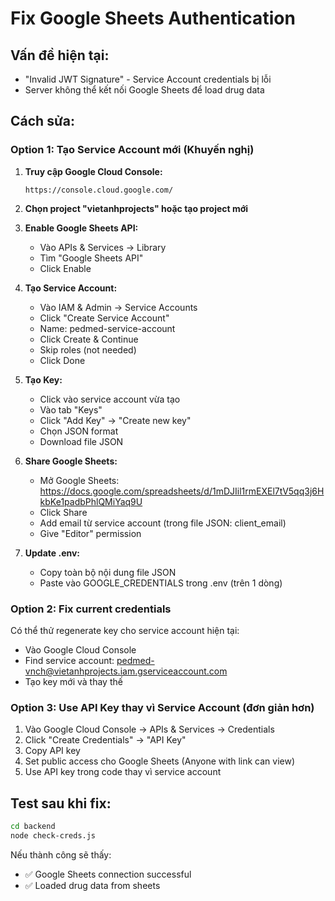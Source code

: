 # Fix Google Sheets Authentication

## Vấn đề hiện tại:
- "Invalid JWT Signature" - Service Account credentials bị lỗi
- Server không thể kết nối Google Sheets để load drug data

## Cách sửa:

### Option 1: Tạo Service Account mới (Khuyến nghị)

1. **Truy cập Google Cloud Console:**
   ```
   https://console.cloud.google.com/
   ```

2. **Chọn project "vietanhprojects" hoặc tạo project mới**

3. **Enable Google Sheets API:**
   - Vào APIs & Services → Library
   - Tìm "Google Sheets API" 
   - Click Enable

4. **Tạo Service Account:**
   - Vào IAM & Admin → Service Accounts
   - Click "Create Service Account"
   - Name: pedmed-service-account
   - Click Create & Continue
   - Skip roles (not needed)
   - Click Done

5. **Tạo Key:**
   - Click vào service account vừa tạo
   - Vào tab "Keys"
   - Click "Add Key" → "Create new key"
   - Chọn JSON format
   - Download file JSON

6. **Share Google Sheets:**
   - Mở Google Sheets: https://docs.google.com/spreadsheets/d/1mDJIil1rmEXEl7tV5qq3j6HkbKe1padbPhlQMiYaq9U
   - Click Share
   - Add email từ service account (trong file JSON: client_email)
   - Give "Editor" permission

7. **Update .env:**
   - Copy toàn bộ nội dung file JSON
   - Paste vào GOOGLE_CREDENTIALS trong .env (trên 1 dòng)

### Option 2: Fix current credentials

Có thể thử regenerate key cho service account hiện tại:
- Vào Google Cloud Console
- Find service account: pedmed-vnch@vietanhprojects.iam.gserviceaccount.com  
- Tạo key mới và thay thế

### Option 3: Use API Key thay vì Service Account (đơn giản hơn)

1. Vào Google Cloud Console → APIs & Services → Credentials
2. Click "Create Credentials" → "API Key"
3. Copy API key
4. Set public access cho Google Sheets (Anyone with link can view)
5. Use API key trong code thay vì service account

## Test sau khi fix:

```bash
cd backend
node check-creds.js
```

Nếu thành công sẽ thấy:
- ✅ Google Sheets connection successful
- ✅ Loaded drug data from sheets

